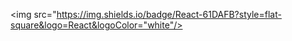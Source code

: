 <img src="https://img.shields.io/badge/React-61DAFB?style=flat-square&logo=React&logoColor="white"/>
